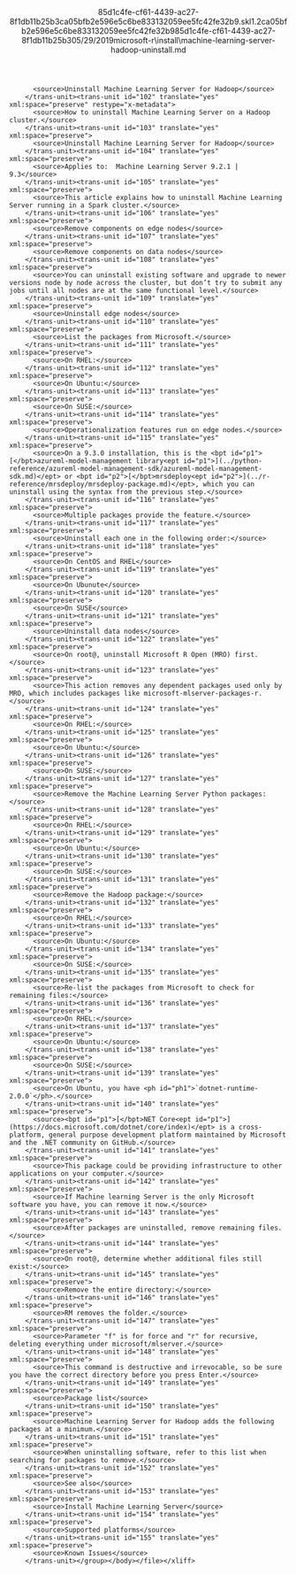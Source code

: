 <?xml version="1.0"?><xliff version="1.2" xmlns="urn:oasis:names:tc:xliff:document:1.2" xmlns:xsi="http://www.w3.org/2001/XMLSchema-instance" xsi:schemaLocation="urn:oasis:names:tc:xliff:document:1.2 xliff-core-1.2-transitional.xsd"><file datatype="xml" original="machine-learning-server-hadoop-uninstall.md" source-language="en-US" target-language="en-US"><header><tool tool-id="mdxliff" tool-name="mdxliff" tool-version="1.0-8ab897d" tool-company="Microsoft" /><xliffext:skl_file_name xmlns:xliffext="urn:microsoft:content:schema:xliffextensions">85d1c4fe-cf61-4439-ac27-8f1db11b25b3ca05bfb2e596e5c6be833132059ee5fc42fe32b9.skl</xliffext:skl_file_name><xliffext:version xmlns:xliffext="urn:microsoft:content:schema:xliffextensions">1.2</xliffext:version><xliffext:ms.openlocfilehash xmlns:xliffext="urn:microsoft:content:schema:xliffextensions">ca05bfb2e596e5c6be833132059ee5fc42fe32b9</xliffext:ms.openlocfilehash><xliffext:ms.sourcegitcommit xmlns:xliffext="urn:microsoft:content:schema:xliffextensions">85d1c4fe-cf61-4439-ac27-8f1db11b25b3</xliffext:ms.sourcegitcommit><xliffext:ms.lasthandoff xmlns:xliffext="urn:microsoft:content:schema:xliffextensions">05/29/2019</xliffext:ms.lasthandoff><xliffext:ms.openlocfilepath xmlns:xliffext="urn:microsoft:content:schema:xliffextensions">microsoft-r\install\machine-learning-server-hadoop-uninstall.md</xliffext:ms.openlocfilepath></header><body><group id="content" extype="content"><trans-unit id="101" translate="yes" xml:space="preserve" restype="x-metadata">
          <source>Uninstall Machine Learning Server for Hadoop</source>
        </trans-unit><trans-unit id="102" translate="yes" xml:space="preserve" restype="x-metadata">
          <source>How to uninstall Machine Learning Server on a Hadoop cluster.</source>
        </trans-unit><trans-unit id="103" translate="yes" xml:space="preserve">
          <source>Uninstall Machine Learning Server for Hadoop</source>
        </trans-unit><trans-unit id="104" translate="yes" xml:space="preserve">
          <source>Applies to:  Machine Learning Server 9.2.1 | 9.3</source>
        </trans-unit><trans-unit id="105" translate="yes" xml:space="preserve">
          <source>This article explains how to uninstall Machine Learning Server running in a Spark cluster.</source>
        </trans-unit><trans-unit id="106" translate="yes" xml:space="preserve">
          <source>Remove components on edge nodes</source>
        </trans-unit><trans-unit id="107" translate="yes" xml:space="preserve">
          <source>Remove components on data nodes</source>
        </trans-unit><trans-unit id="108" translate="yes" xml:space="preserve">
          <source>You can uninstall existing software and upgrade to newer versions node by node across the cluster, but don’t try to submit any jobs until all nodes are at the same functional level.</source>
        </trans-unit><trans-unit id="109" translate="yes" xml:space="preserve">
          <source>Uninstall edge nodes</source>
        </trans-unit><trans-unit id="110" translate="yes" xml:space="preserve">
          <source>List the packages from Microsoft.</source>
        </trans-unit><trans-unit id="111" translate="yes" xml:space="preserve">
          <source>On RHEL:</source>
        </trans-unit><trans-unit id="112" translate="yes" xml:space="preserve">
          <source>On Ubuntu:</source>
        </trans-unit><trans-unit id="113" translate="yes" xml:space="preserve">
          <source>On SUSE:</source>
        </trans-unit><trans-unit id="114" translate="yes" xml:space="preserve">
          <source>Operationalization features run on edge nodes.</source>
        </trans-unit><trans-unit id="115" translate="yes" xml:space="preserve">
          <source>On a 9.3.0 installation, this is the <bpt id="p1">[</bpt>azureml-model-management library<ept id="p1">](../python-reference/azureml-model-management-sdk/azureml-model-management-sdk.md)</ept> or <bpt id="p2">[</bpt>mrsdeploy<ept id="p2">](../r-reference/mrsdeploy/mrsdeploy-package.md)</ept>, which you can uninstall using the syntax from the previous step.</source>
        </trans-unit><trans-unit id="116" translate="yes" xml:space="preserve">
          <source>Multiple packages provide the feature.</source>
        </trans-unit><trans-unit id="117" translate="yes" xml:space="preserve">
          <source>Uninstall each one in the following order:</source>
        </trans-unit><trans-unit id="118" translate="yes" xml:space="preserve">
          <source>On CentOS and RHEL</source>
        </trans-unit><trans-unit id="119" translate="yes" xml:space="preserve">
          <source>On Ubunute</source>
        </trans-unit><trans-unit id="120" translate="yes" xml:space="preserve">
          <source>On SUSE</source>
        </trans-unit><trans-unit id="121" translate="yes" xml:space="preserve">
          <source>Uninstall data nodes</source>
        </trans-unit><trans-unit id="122" translate="yes" xml:space="preserve">
          <source>On root@, uninstall Microsoft R Open (MRO) first.</source>
        </trans-unit><trans-unit id="123" translate="yes" xml:space="preserve">
          <source>This action removes any dependent packages used only by MRO, which includes packages like microsoft-mlserver-packages-r.</source>
        </trans-unit><trans-unit id="124" translate="yes" xml:space="preserve">
          <source>On RHEL:</source>
        </trans-unit><trans-unit id="125" translate="yes" xml:space="preserve">
          <source>On Ubuntu:</source>
        </trans-unit><trans-unit id="126" translate="yes" xml:space="preserve">
          <source>On SUSE:</source>
        </trans-unit><trans-unit id="127" translate="yes" xml:space="preserve">
          <source>Remove the Machine Learning Server Python packages:</source>
        </trans-unit><trans-unit id="128" translate="yes" xml:space="preserve">
          <source>On RHEL:</source>
        </trans-unit><trans-unit id="129" translate="yes" xml:space="preserve">
          <source>On Ubuntu:</source>
        </trans-unit><trans-unit id="130" translate="yes" xml:space="preserve">
          <source>On SUSE:</source>
        </trans-unit><trans-unit id="131" translate="yes" xml:space="preserve">
          <source>Remove the Hadoop package:</source>
        </trans-unit><trans-unit id="132" translate="yes" xml:space="preserve">
          <source>On RHEL:</source>
        </trans-unit><trans-unit id="133" translate="yes" xml:space="preserve">
          <source>On Ubuntu:</source>
        </trans-unit><trans-unit id="134" translate="yes" xml:space="preserve">
          <source>On SUSE:</source>
        </trans-unit><trans-unit id="135" translate="yes" xml:space="preserve">
          <source>Re-list the packages from Microsoft to check for remaining files:</source>
        </trans-unit><trans-unit id="136" translate="yes" xml:space="preserve">
          <source>On RHEL:</source>
        </trans-unit><trans-unit id="137" translate="yes" xml:space="preserve">
          <source>On Ubuntu:</source>
        </trans-unit><trans-unit id="138" translate="yes" xml:space="preserve">
          <source>On SUSE:</source>
        </trans-unit><trans-unit id="139" translate="yes" xml:space="preserve">
          <source>On Ubuntu, you have <ph id="ph1">`dotnet-runtime-2.0.0`</ph>.</source>
        </trans-unit><trans-unit id="140" translate="yes" xml:space="preserve">
          <source><bpt id="p1">[</bpt>NET Core<ept id="p1">](https://docs.microsoft.com/dotnet/core/index)</ept> is a cross-platform, general purpose development platform maintained by Microsoft and the .NET community on GitHub.</source>
        </trans-unit><trans-unit id="141" translate="yes" xml:space="preserve">
          <source>This package could be providing infrastructure to other applications on your computer.</source>
        </trans-unit><trans-unit id="142" translate="yes" xml:space="preserve">
          <source>If Machine learning Server is the only Microsoft software you have, you can remove it now.</source>
        </trans-unit><trans-unit id="143" translate="yes" xml:space="preserve">
          <source>After packages are uninstalled, remove remaining files.</source>
        </trans-unit><trans-unit id="144" translate="yes" xml:space="preserve">
          <source>On root@, determine whether additional files still exist:</source>
        </trans-unit><trans-unit id="145" translate="yes" xml:space="preserve">
          <source>Remove the entire directory:</source>
        </trans-unit><trans-unit id="146" translate="yes" xml:space="preserve">
          <source>RM removes the folder.</source>
        </trans-unit><trans-unit id="147" translate="yes" xml:space="preserve">
          <source>Parameter "f" is for force and "r" for recursive, deleting everything under microsoft/mlserver.</source>
        </trans-unit><trans-unit id="148" translate="yes" xml:space="preserve">
          <source>This command is destructive and irrevocable, so be sure you have the correct directory before you press Enter.</source>
        </trans-unit><trans-unit id="149" translate="yes" xml:space="preserve">
          <source>Package list</source>
        </trans-unit><trans-unit id="150" translate="yes" xml:space="preserve">
          <source>Machine Learning Server for Hadoop adds the following packages at a minimum.</source>
        </trans-unit><trans-unit id="151" translate="yes" xml:space="preserve">
          <source>When uninstalling software, refer to this list when searching for packages to remove.</source>
        </trans-unit><trans-unit id="152" translate="yes" xml:space="preserve">
          <source>See also</source>
        </trans-unit><trans-unit id="153" translate="yes" xml:space="preserve">
          <source>Install Machine Learning Server</source>
        </trans-unit><trans-unit id="154" translate="yes" xml:space="preserve">
          <source>Supported platforms</source>
        </trans-unit><trans-unit id="155" translate="yes" xml:space="preserve">
          <source>Known Issues</source>
        </trans-unit></group></body></file></xliff>